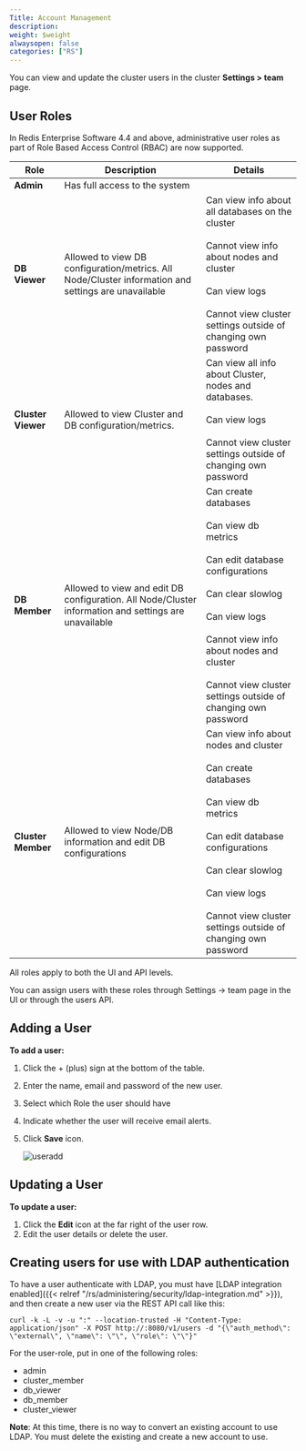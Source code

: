 ```yaml
---
Title: Account Management
description: 
weight: $weight
alwaysopen: false
categories: ["RS"]
---
```

You can view and update the cluster users in the cluster
**Settings > team** page.

## User Roles

In Redis Enterprise Software 4.4 and above, administrative user roles as
part of Role Based Access Control (RBAC) are now supported.

|  **Role** | **Description** | **Details** |
|  ------ | ------ | ------ |
|  **Admin** | Has full access to the system |  |
|  **DB Viewer** | Allowed to view DB configuration/metrics. All Node/Cluster information and settings are unavailable | Can view info about all databases on the cluster<br/><br/>Cannot view info about nodes and cluster<br/><br/>Can view logs<br/><br/>Cannot view cluster settings outside of changing own password |
|  **Cluster Viewer** | Allowed to view Cluster and DB configuration/metrics. | Can view all info about Cluster, nodes and databases.<br/><br/>Can view logs<br/><br/>Cannot view cluster settings outside of changing own password |
|  **DB Member** | Allowed to view and edit DB configuration. All Node/Cluster information and settings are unavailable | Can create databases<br/><br/>Can view db metrics<br/><br/>Can edit database configurations<br/><br/>Can clear slowlog<br/><br/>Can view logs<br/><br/>Cannot view info about nodes and cluster<br/><br/>Cannot view cluster settings outside of changing own password |
|  **Cluster Member** | Allowed to view Node/DB information and edit DB configurations | Can view info about nodes and cluster<br/><br/>Can create databases<br/><br/>Can view db metrics<br/><br/>Can edit database configurations<br/><br/>Can clear slowlog<br/><br/>Can view logs<br/><br/>Cannot view cluster settings outside of changing own password |

All roles apply to both the UI and API levels.

You can assign users with these roles through Settings -\> team page in
the UI or through the users API.

## Adding a User

**To add a user:**

1. Click the + (plus) sign at the bottom of the table.
1. Enter the name, email and password of the new user.
1. Select which Role the user should have
1. Indicate whether the user will receive email alerts.
1. Click **Save** icon.

    ![useradd](/images/rs/useradd-300x101.png)

## Updating a User

**To update a user:**

1. Click the **Edit** icon at the far right of the user row.
1. Edit the user details or delete the user.

## Creating users for use with LDAP authentication

To have a user authenticate with LDAP, you must have [LDAP integration
enabled]({{< relref "/rs/administering/security/ldap-integration.md" >}}),
and then create a new user via the REST API call like this:

```src
curl -k -L -v -u ":" --location-trusted -H "Content-Type: application/json" -X POST http://:8080/v1/users -d "{\"auth_method\": \"external\", \"name\": \"\", \"role\": \"\"}"
```

For the user-role, put in one of the following roles:

- admin
- cluster_member
- db_viewer
- db_member
- cluster_viewer

**Note**: At this time, there is no way to convert an existing account
to use LDAP. You must delete the existing and create a new account to
use.
